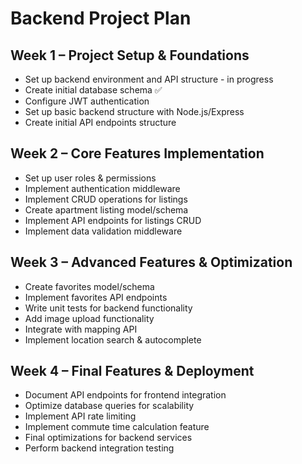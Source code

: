 # Backend Project Plan

## Week 1 – Project Setup & Foundations
- Set up backend environment and API structure - in progress
- Create initial database schema ✅
- Configure JWT authentication
- Set up basic backend structure with Node.js/Express
- Create initial API endpoints structure

## Week 2 – Core Features Implementation
- Set up user roles & permissions
- Implement authentication middleware
- Implement CRUD operations for listings
- Create apartment listing model/schema
- Implement API endpoints for listings CRUD
- Implement data validation middleware

## Week 3 – Advanced Features & Optimization
- Create favorites model/schema
- Implement favorites API endpoints
- Write unit tests for backend functionality
- Add image upload functionality
- Integrate with mapping API
- Implement location search & autocomplete

## Week 4 – Final Features & Deployment
- Document API endpoints for frontend integration
- Optimize database queries for scalability
- Implement API rate limiting
- Implement commute time calculation feature
- Final optimizations for backend services
- Perform backend integration testing 